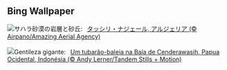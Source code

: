 ## Bing Wallpaper
![](https://www.bing.com/th?id=OHR.DjanetAlgeria_JA-JP6784692273_UHD.jpg&w=1000)サハラ砂漠の岩層と砂丘:&nbsp;&ensp;[タッシリ・ナジェール, アルジェリア (© Airpano/Amazing Aerial Agency)](https://www.bing.com/th?id=OHR.DjanetAlgeria_JA-JP6784692273_UHD.jpg)
<br><br/>
![](https://www.bing.com/th?id=OHR.WhaleSharkDay_PT-BR4441364252_UHD.jpg&w=1000)Gentileza gigante:&nbsp;&ensp;[Um tubarão-baleia na Baía de Cenderawasih, Papua Ocidental, Indonésia (© Andy Lerner/Tandem Stills + Motion)](https://www.bing.com/th?id=OHR.WhaleSharkDay_PT-BR4441364252_UHD.jpg)
<br><br/>
